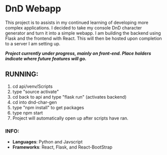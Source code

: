 # DnD Webapp
This project is to assists in my continued learning of developing more complex applications. I decided to take my console DnD character generator and turn it into a simple webapp. I am building the backend using Flask and the frontend with React. This will then be hosted upon completion to a server I am setting up.

***Project currently under progress, mainly on front-end. Place holders indicate where future features will go.***

## RUNNING:
1) cd api/venv/Scripts
2) type "source activate"
3) cd back to api and type "flask run" (activates backend)
4) cd into dnd-char-gen
5) type "npm install" to get packages
6) type npm start
7) Project will automatically open up after scripts have ran. 

### INFO:
- **Languages**: Python and Javscript
- **Frameworks**: React, Flask, and React-BootStrap

